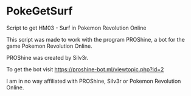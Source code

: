 # PokeGetSurf
Script to get HM03 - Surf in Pokemon Revolution Online

This script was made to work with the program PROShine, a bot for the game Pokemon Revolution Online.

PROShine was created by Silv3r.

To get the bot visit https://proshine-bot.ml/viewtopic.php?id=2

I am in no way affiliated with PROShine, Silv3r or Pokemon Revolution Online.
